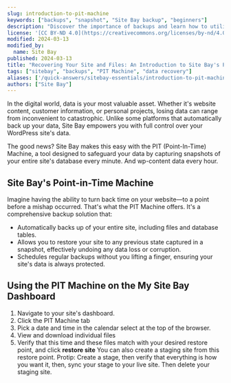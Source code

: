 ```yaml
---
slug: introduction-to-pit-machine
keywords: ["backups", "snapshot", "Site Bay backup", "beginners"]
description: "Discover the importance of backups and learn how to utilize Site Bay's Point-In-Time (PIT) Machine for easy and efficient data backups."
license: '[CC BY-ND 4.0](https://creativecommons.org/licenses/by-nd/4.0)'
modified: 2024-03-13
modified_by:
  name: Site Bay
published: 2024-03-13
title: "Recovering Your Site and Files: An Introduction to Site Bay's PIT Machine"
tags: ["sitebay", "backups", "PIT Machine", "data recovery"]
aliases: ['/quick-answers/sitebay-essentials/introduction-to-pit-machine/']
authors: ["Site Bay"]
---
```


In the digital world, data is your most valuable asset. Whether it's website content, customer information, or personal projects, losing data can range from inconvenient to catastrophic. Unlike some platforms that automatically back up your data, Site Bay empowers you with full control over your WordPress site's data.

The good news? Site Bay makes this easy with the PIT (Point-In-Time) Machine, a tool designed to safeguard your data by capturing snapshots of your entire site's database every minute. And wp-content data every hour.

## Site Bay's Point-in-Time Machine

Imagine having the ability to turn back time on your website—to a point before a mishap occurred. That's what the PIT Machine offers. It's a comprehensive backup solution that:

- Automatically backs up of your entire site, including files and database tables.
- Allows you to restore your site to any previous state captured in a snapshot, effectively undoing any data loss or corruption.
- Schedules regular backups without you lifting a finger, ensuring your site's data is always protected.

## Using the PIT Machine on the My Site Bay Dashboard
1. Navigate to your site's dashboard.
1. Click the PIT Machine tab
1. Pick a date and time in the calendar select at the top of the browser.
1. View and download individual files
1. Verify that this time and these files match with your desired restore point, and click **restore site** 
You can also create a staging site from this restore point. 
Protip: Create a stage, then verify that everything is how you want it, then, sync your stage to your live site. Then delete your staging site.

